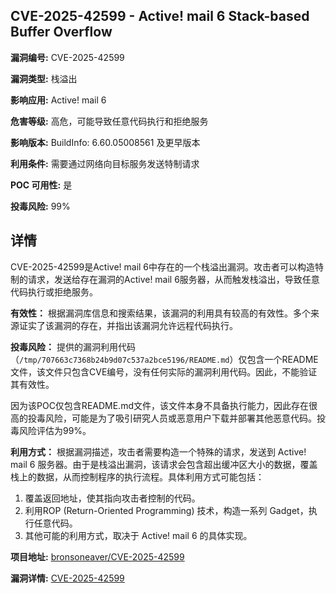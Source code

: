 ## CVE-2025-42599 - Active! mail 6 Stack-based Buffer Overflow

**漏洞编号:** CVE-2025-42599

**漏洞类型:** 栈溢出

**影响应用:** Active! mail 6

**危害等级:** 高危，可能导致任意代码执行和拒绝服务

**影响版本:** BuildInfo: 6.60.05008561 及更早版本

**利用条件:** 需要通过网络向目标服务发送特制请求

**POC 可用性:** 是

**投毒风险:** 99%

## 详情

CVE-2025-42599是Active! mail 6中存在的一个栈溢出漏洞。攻击者可以构造特制的请求，发送给存在漏洞的Active! mail 6服务器，从而触发栈溢出，导致任意代码执行或拒绝服务。

**有效性：**
根据漏洞库信息和搜索结果，该漏洞的利用具有较高的有效性。多个来源证实了该漏洞的存在，并指出该漏洞允许远程代码执行。

**投毒风险：**
提供的漏洞利用代码（`/tmp/707663c7368b24b9d07c537a2bce5196/README.md`）仅包含一个README文件，该文件只包含CVE编号，没有任何实际的漏洞利用代码。因此，不能验证其有效性。

因为该POC仅包含README.md文件，该文件本身不具备执行能力，因此存在很高的投毒风险，可能是为了吸引研究人员或恶意用户下载并部署其他恶意代码。投毒风险评估为99%。

**利用方式：**
根据漏洞描述，攻击者需要构造一个特殊的请求，发送到 Active! mail 6 服务器。由于是栈溢出漏洞，该请求会包含超出缓冲区大小的数据，覆盖栈上的数据，从而控制程序的执行流程。具体利用方式可能包括：

1.  覆盖返回地址，使其指向攻击者控制的代码。
2.  利用ROP (Return-Oriented Programming) 技术，构造一系列 Gadget，执行任意代码。
3.  其他可能的利用方式，取决于 Active! mail 6 的具体实现。

**项目地址:** [bronsoneaver/CVE-2025-42599](https://github.com/bronsoneaver/CVE-2025-42599)

**漏洞详情:** [CVE-2025-42599](https://nvd.nist.gov/vuln/detail/CVE-2025-42599)